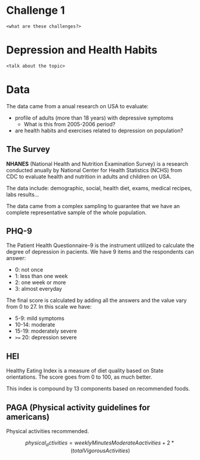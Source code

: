 # Challenge 1

`<what are these challenges?>`


# Depression and Health Habits

`<talk about the topic>`

# Data

The data came from a anual research on USA to evaluate:

- profile of adults (more than 18 years) with depressive symptoms
  - What is this from 2005-2006 period?
- are health habits and exercises related to depression on population?

## The Survey

**NHANES** (National Health and Nutrition Examination Survey) is a research conducted anually by National Center for Health Statistics (NCHS) from CDC to evaluate health and nutrition in adults and children on USA.

The data include: demographic, social, health diet, exams, medical recipes, labs results...

The data came from a complex sampling to guarantee that we have an complete representative sample of the whole population.

## PHQ-9

The Patient Health Questionnaire-9 is the instrument utilized to calculate the degree of depression in pacients. We have 9 items and the respondents can answer:

- 0: not once
- 1: less than one week
- 2: one week or more
- 3: almost everyday

The final score is calculated by adding all the answers and the value vary from 0 to 27. In this scale we have:

- 5-9: mild symptoms
- 10-14: moderate 
- 15-19: moderately severe
- `>=` 20: depression severe 


## HEI

Healthy Eating Index is a measure of diet quality based on State orientations. The score goes from 0 to 100, as much better.

This index is compound by 13 components based on recommended foods.

## PAGA (Physical activity guidelines for americans)

Physical activities recommended.

$$ physical_activities = weeklyMinutesModerateAactivities + 2*(totalVigorousActivities) $$

